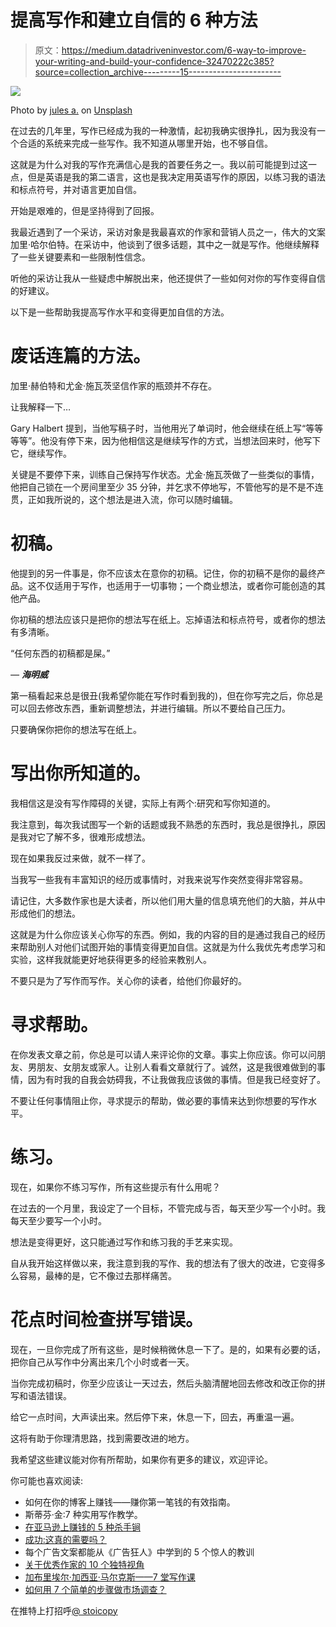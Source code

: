 # 提高写作和建立自信的 6 种方法

> 原文：<https://medium.datadriveninvestor.com/6-way-to-improve-your-writing-and-build-your-confidence-32470222c385?source=collection_archive---------15----------------------->

![](img/fb8f6ba48c84dfccb82ba96db3c07df7.png)

Photo by [jules a.](https://unsplash.com/@julesea?utm_source=medium&utm_medium=referral) on [Unsplash](https://unsplash.com?utm_source=medium&utm_medium=referral)

在过去的几年里，写作已经成为我的一种激情，起初我确实很挣扎，因为我没有一个合适的系统来完成一些写作。我不知道从哪里开始，也不够自信。

这就是为什么对我的写作充满信心是我的首要任务之一。我以前可能提到过这一点，但是英语是我的第二语言，这也是我决定用英语写作的原因，以练习我的语法和标点符号，并对语言更加自信。

开始是艰难的，但是坚持得到了回报。

我最近遇到了一个采访，采访对象是我最喜欢的作家和营销人员之一，伟大的文案加里·哈尔伯特。在采访中，他谈到了很多话题，其中之一就是写作。他继续解释了一些关键要素和一些限制性信念。

听他的采访让我从一些疑虑中解脱出来，他还提供了一些如何对你的写作变得自信的好建议。

以下是一些帮助我提高写作水平和变得更加自信的方法。

# **废话连篇的方法。**

加里·赫伯特和尤金·施瓦茨坚信作家的瓶颈并不存在。

让我解释一下…

Gary Halbert 提到，当他写稿子时，当他用光了单词时，他会继续在纸上写“等等等等”。他没有停下来，因为他相信这是继续写作的方式，当想法回来时，他写下它，继续写作。

关键是不要停下来，训练自己保持写作状态。尤金·施瓦茨做了一些类似的事情，他把自己锁在一个房间里至少 35 分钟，并乞求不停地写，不管他写的是不是不连贯，正如我所说的，这个想法是进入流，你可以随时编辑。

# **初稿。**

他提到的另一件事是，你不应该太在意你的初稿。记住，你的初稿不是你的最终产品。这不仅适用于写作，也适用于一切事物；一个商业想法，或者你可能创造的其他产品。

你初稿的想法应该只是把你的想法写在纸上。忘掉语法和标点符号，或者你的想法有多清晰。

“任何东西的初稿都是屎。”

*―* ***海明威***

第一稿看起来总是很丑(我希望你能在写作时看到我的)，但在你写完之后，你总是可以回去修改东西，重新调整想法，并进行编辑。所以不要给自己压力。

只要确保你把你的想法写在纸上。

# **写出你所知道的。**

我相信这是没有写作障碍的关键，实际上有两个:研究和写你知道的。

我注意到，每次我试图写一个新的话题或我不熟悉的东西时，我总是很挣扎，原因是我对它了解不多，很难形成想法。

现在如果我反过来做，就不一样了。

当我写一些我有丰富知识的经历或事情时，对我来说写作突然变得非常容易。

请记住，大多数作家也是大读者，所以他们用大量的信息填充他们的大脑，并从中形成他们的想法。

这就是为什么你应该关心你写的东西。例如，我的内容的目的是通过我自己的经历来帮助别人对他们试图开始的事情变得更加自信。这就是为什么我优先考虑学习和实验，这样我就能更好地获得更多的经验来教别人。

不要只是为了写作而写作。关心你的读者，给他们你最好的。

# **寻求帮助。**

在你发表文章之前，你总是可以请人来评论你的文章。事实上你应该。你可以问朋友、男朋友、女朋友或家人。让别人看看文章就行了。诚然，这是我很难做到的事情，因为有时我的自我会妨碍我，不让我做我应该做的事情。但是我已经变好了。

不要让任何事情阻止你，寻求提示的帮助，做必要的事情来达到你想要的写作水平。

# **练习。**

现在，如果你不练习写作，所有这些提示有什么用呢？

在过去的一个月里，我设定了一个目标，不管完成与否，每天至少写一个小时。我每天至少要写一个小时。

想法是变得更好，这只能通过写作和练习我的手艺来实现。

自从我开始这样做以来，我注意到我的写作、我的想法有了很大的改进，它变得多么容易，最棒的是，它不像过去那样痛苦。

# **花点时间检查拼写错误。**

现在，一旦你完成了所有这些，是时候稍微休息一下了。是的，如果有必要的话，把你自己从写作中分离出来几个小时或者一天。

当你完成初稿时，你至少应该让一天过去，然后头脑清醒地回去修改和改正你的拼写和语法错误。

给它一点时间，大声读出来。然后停下来，休息一下，回去，再重温一遍。

这将有助于你理清思路，找到需要改进的地方。

我希望这些建议能对你有所帮助，如果你有更多的建议，欢迎评论。

你可能也喜欢阅读:

*   如何在你的博客上赚钱——赚你第一笔钱的有效指南。
*   斯蒂芬·金:7 种实用写作教学。
*   [在亚马逊上赚钱的 5 种杀手锏](https://medium.com/@Stoiccopy/5-killer-ways-to-earn-money-on-amazon-c665b8d6f1f1)
*   [成功:这真的需要吗？](https://medium.com/@Stoiccopy/success-is-this-really-what-it-takes-d3d4f185dd7f)
*   每个广告文案都能从《广告狂人》中学到的 5 个惊人的教训
*   [关于优秀作家的 10 个独特视角](https://medium.com/bulletproof-writers/10-unique-perspectives-on-what-makes-a-good-writer-f41340e6b4ee)
*   [加布里埃尔·加西亚·马尔克斯——7 堂写作课](https://medium.com/bulletproof-writers/gabriel-garc%C3%ADa-m%C3%A1rquez-7-lessons-on-writing-3c21a9b9389e)
*   [如何用 7 个简单的步骤做市场调查？](https://medium.com/@Stoiccopy/how-to-do-market-research-in-7-easy-steps-ab20c2f7a6f2)

在推特上打招呼[@ stoicopy](https://twitter.com/stoiccopy)